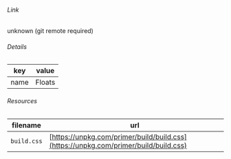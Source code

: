 <!--
https://pypi.org/project/jsfiddle-readme/
-->


###### Link
unknown (git remote required)

###### Details
key|value
-|-
name|Floats

###### Resources
filename|url
-|-
`build.css`|[https://unpkg.com/primer/build/build.css](https://unpkg.com/primer/build/build.css)